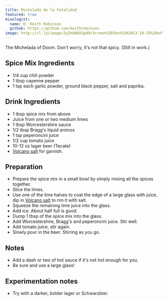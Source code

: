 ```yaml
---
title: Michelada de la Fatalidad
featured: true
mixologist:
  name: D. Keith Robinson
  github: https://github.com/keithrobinson
image: http://cl.ly/image/2y2h0A0X3p09/Screen%20Shot%202013-10-25%20at%203.13.17%20PM.png
---
```


The Michelada of Doom. Don't worry, it's not that spicy. (Still in work.)

Spice Mix Ingredients
-----------
* 1/4 cup chili powder
* 1 tbsp cayenne pepper
* 1 tsp each garlic powder, ground black pepper, salt and paprika.

Drink Ingredients
-----------
* 1 tbsp spice mix from above
* Juice from one or two medium limes
* 1 tbsp Worcestershire sauce
* 1/2 tbsp Bragg's liquid aminos
* 1 tsp peperoncini juice
* 1/2 cup tomato juice
* 10-12 oz lager beer (Tecate)
* [Volcano salt](/extras/garnishes/volcano-salt.html) for garnish.

Preparation
-----------

* Prepare the spice mix in a small bowl by simply mixing all the spices together.
* Slice the limes.
* Use one of the lime halves to coat the edge of a large glass with juice, dip in [Volcano salt](/extras/garnishes/volcano-salt.html) to rim it with salt.
* Squeeze the remaining lime juice into the glass.
* Add ice. About half full is good.
* Dump 1 tbsp of the spice mix into the glass.
* Add Worcestershire, Bragg's and peperoncini juice. Stir well.
* Add tomato juice, stir again.
* Slowly pour in the beer. Stirring as you go.

Notes
-----------

* Add a dash or two of hot sauce if it's not hot enough for you.
* Be sure and use a large glass!

Experimentation notes
-----------

* Try with a darker, bolder lager or Schwarzbier.

